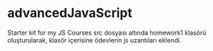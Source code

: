 # advancedJavaScript
Starter kit for my JS Courses
src dosyası altında homework1 klasörü oluşturularak, klasör içerisine ödevlerin js uzantıları eklendi.
